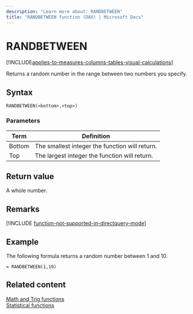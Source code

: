 ```yaml
---
description: "Learn more about: RANDBETWEEN"
title: "RANDBETWEEN function (DAX) | Microsoft Docs"
---
```

# RANDBETWEEN

[!INCLUDE[applies-to-measures-columns-tables-visual-calculations](includes/applies-to-measures-columns-tables-visual-calculations.md)]

Returns a random number in the range between two numbers you specify.  
  
## Syntax  
  
```dax
RANDBETWEEN(<bottom>,<top>)  
```
  
### Parameters  
  
|Term|Definition|  
|--------|--------------|  
|Bottom|The smallest integer the function will return.|  
|Top|The largest integer the function will return.|  
  
## Return value

A whole number.  
  
## Remarks

[!INCLUDE [function-not-supported-in-directquery-mode](includes/function-not-supported-in-directquery-mode.md)]
  
## Example

The following formula returns a random number between 1 and 10.  
  
```dax
= RANDBETWEEN(1,10)  
```
  
## Related content

[Math and Trig functions](math-and-trig-functions-dax.md)  
[Statistical functions](statistical-functions-dax.md)  

